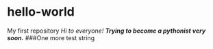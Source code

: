 # hello-world
My first repository
*Hi to everyone!*
***Trying to become a pythonist very soon.***
###One more test string
